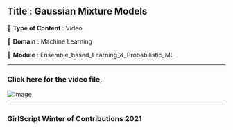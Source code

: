 ## Title : Gaussian Mixture Models 
🔴 **Type of Content** : Video

🔴 **Domain** : Machine Learning

🔴 **Module** : Ensemble_based_Learning_&_Probabilistic_ML

*********************************************************************

### Click here for the video file,

[![image](https://user-images.githubusercontent.com/63282184/139588331-64a87364-2d46-4f2b-b80c-769fad791f1f.png)](https://drive.google.com/file/d/1NqULDTzcsdcTqvdD8MaL8QjhMxBggzDA/view?usp=sharing)
*********************************************************************

### GirlScript Winter of Contributions 2021
